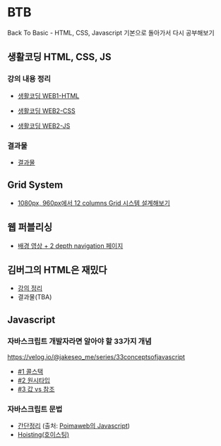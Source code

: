 # BTB
Back To Basic - HTML, CSS, Javascript 기본으로 돌아가서 다시 공부해보기

## 생활코딩 HTML, CSS, JS
### 강의 내용 정리
- [생활코딩 WEB1-HTML](https://www.notion.so/leediana/WEB1-HTML-66599dadf8c54c33b879c0180d2f7790)
   
- [생활코딩 WEB2-CSS](https://www.notion.so/leediana/WEB2-CSS-dd21b49123c54c93a16e1e1c2aa9c7c8)
   
- [생활코딩 WEB2-JS](https://www.notion.so/leediana/WEB2-JavaScript-afb9e5c8c1ee4037872ec16d57234c23)
### 결과물
- [결과물](https://dianaleee.github.io/TIL/HTML/web/index.html)   


## Grid System
- [1080px, 960px에서 12 columns Grid 시스템 설계해보기](https://dianaleee.github.io/TIL/grid/1080-grid-system/grid.html)

## 웹 퍼블리싱
* [배경 영상 + 2 depth navigation 페이지](https://dianaleee.github.io/TIL/video-background-page/index.html)

## 김버그의 HTML은 재밌다 
* [강의 정리](https://www.notion.so/leediana/HTML-58e4ebd2990d4aac8c7dd3d024f4484e)
* 결과물(TBA)

## Javascript
### 자바스크립트 개발자라면 알아야 할 33가지 개념   
https://velog.io/@jakeseo_me/series/33conceptsofjavascript

- [#1 콜스택](https://www.notion.so/leediana/1-44ce35f01c9e490c95106728e0714810)
- [#2 원시타입](https://www.notion.so/leediana/2-c5bf6ec408634872921a3a9d3f6f67b0)
- [#3 값 vs 참조](https://www.notion.so/leediana/3-vs-a9922c85eda1479a8a80fa0b23f0aeb0)

### 자바스크립트 문법
- [간단정리](https://www.notion.so/leediana/20c93d5e694c4ab8b0730ac92172c89d)
(출처: [Poimaweb의 Javascript](https://poiemaweb.com/coding))
- [Hoisting(호이스팅)](https://medium.com/@_diana_lee/javascript-hoisting-%ED%98%B8%EC%9D%B4%EC%8A%A4%ED%8C%85-2df9955db5c7)
